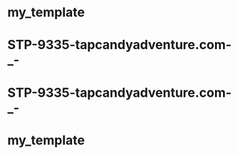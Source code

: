# my_template
# STP-9335-tapcandyadventure.com-_-
# STP-9335-tapcandyadventure.com-_-
# my_template
